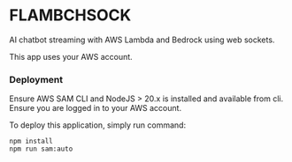 # FLAMBCHSOCK

AI chatbot streaming with AWS Lambda and Bedrock using web sockets.

This app uses your AWS account.

### Deployment

Ensure AWS SAM CLI and NodeJS > 20.x is installed and available from cli. Ensure you are logged in to your AWS account.

To deploy this application, simply run command:

```shell
npm install
npm run sam:auto
```
